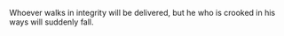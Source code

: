 Whoever walks in integrity will be delivered, but he who is crooked in his ways will suddenly fall.
